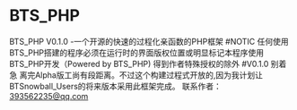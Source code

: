 # BTS_PHP
BTS_PHP V0.1.0 -一个开源的快速的过程化亲函数的PHP框架
#NOTIC
任何使用BTS_PHP搭建的程序必须在运行时的界面版权位置或明显标记本程序使用BTS_PHP开发（Powered by BTS_PHP) 得到作者特殊授权的除外
#V0.1.0
别着急 离完Alpha版工尚有段距离。不过这个构建过程式开放的,因为我计划让BTSnowball_Users的将来版本采用此框架完成。
联系作者：393562235@qq.com
